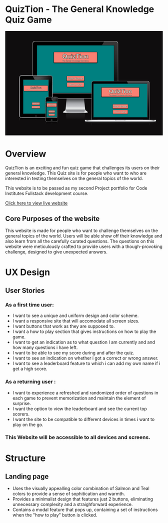 # QuizTion - The General Knowledge Quiz Game 

![Website Mockup](assets/readme/quiztion-responsive-image.png)

# Overview
QuizTion is an exciting and fun quiz game that challenges its users on their general knowledge. This Quiz site is for people who want to who are interested in testing themselves on the general topics of the world. 

This website is to be passed as my second Project portfolio for Code Institutes Fullstack development course.

[Click here to view live website](https://jefferson-bantawig.github.io/QuizTion-Quiz-Game/)

## Core Purposes of the website
This website is made for people who want to challenge themselves on the general topics of the world. Users will be able show off their knowledge and also learn from all the carefully curated questions. The questions on this website were meticulously crafted to provide users with a though-provoking challenge, designed to give unexpected answers.


# UX Design

## User Stories
### As a first time user:
 - I want to see a unique and uniform design and color scheme.
 - I want a responsive site that will accomodate all screen sizes.
 - I want buttons that work as they are supposed to.
 - I want a how to play section that gives instructions on how to play the game.
 - I want to get an indication as to what question I am currently and and how many questions i have left.
 - I want to be able to see my score during and after the quiz.
 - I want to see an indication on whether i got a correct or wrong answer.
 - I want to see a leaderboard feature to which i can add my own name if i get a high score.

### As a returning user :
 - I want to experience a refreshed and randomized order of questions in each game to prevent memorization and maintain the element of surprise.
 - I want the option to view the leaderboard and see the current top scorers.
 - I want the site to be compatible to different devices in times i want to play on the go.

### This Website will be accessible to all devices and screens.

# Structure

## Landing page
 - Uses the visually appealling color combination of Salmon and Teal colors to provide a sense of sophitication and warmth.
 - Provides a minimalist design that features just 2 buttons, eliminating unnecessary complexity and a straighforward experience.
 - Contains a modal feature that pops up, containing a set of instructions when the "how to play" button is clicked.